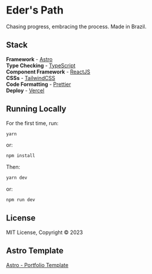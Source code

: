 # Eder's Path

Chasing progress, embracing the process. Made in Brazil.

## Stack

**Framework** - [Astro](https://astro.build/)  
**Type Checking** - [TypeScript](https://www.typescriptlang.org/)  
**Component Framework** - [ReactJS](https://reactjs.org/)  
**CSSs** - [TailwindCSS](https://tailwindcss.com/)  
**Code Formatting** - [Prettier](https://prettier.io/)  
**Deploy** - [Vercel](https://vercel.com/)

## Running Locally

For the first time, run:

```bash
yarn
```

or:

```bash
npm install
```

Then:

```bash
yarn dev
```

or:

```bash
npm run dev
```

## License

MIT License, Copyright © 2023

## Astro Template

[Astro - Portfolio Template](https://astro.build/themes/details/maewolff-portfolio-template/)
